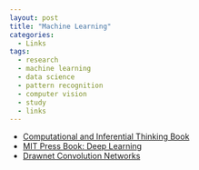 ```yaml
---
layout: post
title: "Machine Learning"
categories:
  - Links
tags:
  - research
  - machine learning
  - data science
  - pattern recognition
  - computer vision
  - study
  - links
---
```


* [Computational and Inferential Thinking Book](https://ds8.gitbooks.io/textbook/content/index.html)
* [MIT Press Book: Deep Learning](http://www.deeplearningbook.org)
* [Drawnet Convolution Networks](http://people.csail.mit.edu/torralba/research/drawCNN/drawNet.html)
